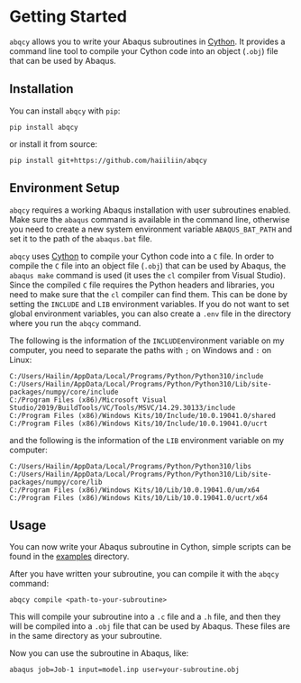 # Getting Started

`abqcy` allows you to write your Abaqus subroutines in [Cython](https://cython.org/).
It provides a command line tool to compile your Cython code into an object (`.obj`) file that can be used by Abaqus.

## Installation

You can install `abqcy` with `pip`:
```shell
pip install abqcy
```
or install it from source:
```shell
pip install git+https://github.com/haiiliin/abqcy
```

## Environment Setup

`abqcy` requires a working Abaqus installation with user subroutines enabled.
Make sure the `abaqus` command is available in the command line, otherwise you need to create a new system environment
variable `ABAQUS_BAT_PATH` and set it to the path of the `abaqus.bat` file.

`abqcy` uses [Cython](https://cython.org/) to compile your Cython code into a `C` file.
In order to compile the `C` file into an object file (`.obj`) that can be used by Abaqus, the `abaqus make` command
is used (it uses the `cl` compiler from Visual Studio). Since the compiled `C` file requires the Python headers and
libraries, you need to make sure that the `cl` compiler can find them. This can be done by setting the `INCLUDE` and
`LIB` environment variables. If you do not want to set
global environment variables, you can also create a `.env` file in the directory where you run the `abqcy` command.

The following is the information of the `INCLUDE`environment variable on my computer, you need to separate
the paths with `;` on Windows and `:` on Linux:
```shell
C:/Users/Hailin/AppData/Local/Programs/Python/Python310/include
C:/Users/Hailin/AppData/Local/Programs/Python/Python310/Lib/site-packages/numpy/core/include
C:/Program Files (x86)/Microsoft Visual Studio/2019/BuildTools/VC/Tools/MSVC/14.29.30133/include
C:/Program Files (x86)/Windows Kits/10/Include/10.0.19041.0/shared
C:/Program Files (x86)/Windows Kits/10/Include/10.0.19041.0/ucrt
```
and the following is the information of the `LIB` environment variable on my computer:
```shell
C:/Users/Hailin/AppData/Local/Programs/Python/Python310/libs
C:/Users/Hailin/AppData/Local/Programs/Python/Python310/Lib/site-packages/numpy/core/lib
C:/Program Files (x86)/Windows Kits/10/Lib/10.0.19041.0/um/x64
C:/Program Files (x86)/Windows Kits/10/Lib/10.0.19041.0/ucrt/x64
```

## Usage

You can now write your Abaqus subroutine in Cython, simple scripts can be found in the
[examples](https://github.com/haiiliin/abqcy/tree/main/examples) directory.

After you have written your subroutine, you can compile it with the `abqcy` command:
```shell
abqcy compile <path-to-your-subroutine>
```
This will compile your subroutine into a `.c` file and a `.h` file, and then they will be compiled into a `.obj` file
that can be used by Abaqus. These files are in the same directory as your subroutine.

Now you can use the subroutine in Abaqus, like:
```shell
abaqus job=Job-1 input=model.inp user=your-subroutine.obj
```
